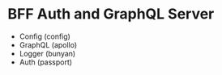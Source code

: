 # BFF Auth and GraphQL Server

 - Config (config)
 - GraphQL (apollo)
 - Logger (bunyan)
 - Auth (passport)
